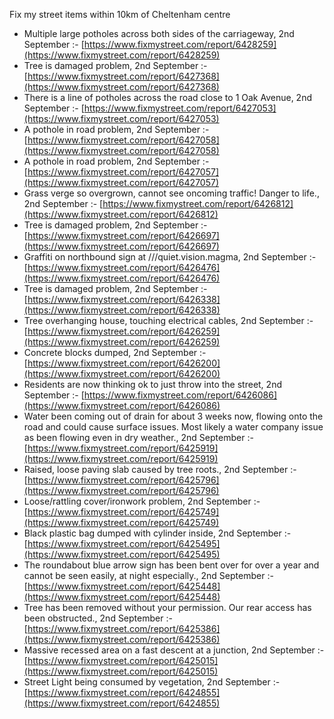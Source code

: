 Fix my street items within 10km of Cheltenham centre

<!-- fix_marker starts -->

- Multiple large potholes across both sides of the carriageway, 2nd September :- [https://www.fixmystreet.com/report/6428259](https://www.fixmystreet.com/report/6428259)
- Tree is damaged problem, 2nd September :- [https://www.fixmystreet.com/report/6427368](https://www.fixmystreet.com/report/6427368)
- There is a line of potholes across the road close to 1 Oak Avenue, 2nd September :- [https://www.fixmystreet.com/report/6427053](https://www.fixmystreet.com/report/6427053)
- A pothole in road problem, 2nd September :- [https://www.fixmystreet.com/report/6427058](https://www.fixmystreet.com/report/6427058)
- A pothole in road problem, 2nd September :- [https://www.fixmystreet.com/report/6427057](https://www.fixmystreet.com/report/6427057)
- Grass verge so overgrown, cannot see oncoming traffic! Danger to life., 2nd September :- [https://www.fixmystreet.com/report/6426812](https://www.fixmystreet.com/report/6426812)
- Tree is damaged problem, 2nd September :- [https://www.fixmystreet.com/report/6426697](https://www.fixmystreet.com/report/6426697)
- Graffiti on northbound sign at ///quiet.vision.magma, 2nd September :- [https://www.fixmystreet.com/report/6426476](https://www.fixmystreet.com/report/6426476)
- Tree is damaged problem, 2nd September :- [https://www.fixmystreet.com/report/6426338](https://www.fixmystreet.com/report/6426338)
- Tree overhanging house, touching electrical cables, 2nd September :- [https://www.fixmystreet.com/report/6426259](https://www.fixmystreet.com/report/6426259)
- Concrete blocks dumped, 2nd September :- [https://www.fixmystreet.com/report/6426200](https://www.fixmystreet.com/report/6426200)
- Residents are now thinking ok to just throw into the street, 2nd September :- [https://www.fixmystreet.com/report/6426086](https://www.fixmystreet.com/report/6426086)
- Water been coming out of drain for about 3 weeks now, flowing onto the road and could cause surface issues. Most likely a water company issue as been flowing even in dry weather., 2nd September :- [https://www.fixmystreet.com/report/6425919](https://www.fixmystreet.com/report/6425919)
- Raised, loose paving slab caused by tree roots., 2nd September :- [https://www.fixmystreet.com/report/6425796](https://www.fixmystreet.com/report/6425796)
- Loose/rattling cover/ironwork problem, 2nd September :- [https://www.fixmystreet.com/report/6425749](https://www.fixmystreet.com/report/6425749)
- Black plastic bag dumped with cylinder inside, 2nd September :- [https://www.fixmystreet.com/report/6425495](https://www.fixmystreet.com/report/6425495)
- The roundabout blue arrow sign has been bent over for over a year and cannot be seen easily, at night especially., 2nd September :- [https://www.fixmystreet.com/report/6425448](https://www.fixmystreet.com/report/6425448)
- Tree has been removed without your permission. Our rear access has been obstructed., 2nd September :- [https://www.fixmystreet.com/report/6425386](https://www.fixmystreet.com/report/6425386)
- Massive recessed area on a fast descent at a junction, 2nd September :- [https://www.fixmystreet.com/report/6425015](https://www.fixmystreet.com/report/6425015)
- Street Light being consumed by vegetation, 2nd September :- [https://www.fixmystreet.com/report/6424855](https://www.fixmystreet.com/report/6424855)

<!-- fix_marker ends -->